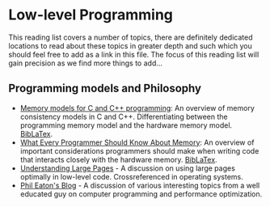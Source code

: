 # Low-level Programming

This reading list covers a number of topics, there are definitely dedicated locations to read about these topics in greater depth and such which you should feel free to add as a link in this file. The focus of this reading list will gain precision as we find more things to add...

## Programming models and Philosophy

- [Memory models for C and C++ programming](./assets/memory_models.pdf): An overview of memory consistency models in C and C++. Differentiating between the programming memory model and the hardware memory model. [BibLaTex](./assets/memory_models.bib).
- [What Every Programmer Should Know About Memory](./assets/memory_intro.pdf): An overview of important considerations programmers should make when writing code that interacts closely with the hardware memory. [BibLaTex](./assets/memory_intro.bib).
- [Understanding Large Pages](https://web.archive.org/web/20250502185217/https://www.hudsonrivertrading.com/hrtbeat/low-latency-optimization-part-1/) - A discussion on using large pages optimally in low-level code. Crossreferenced in operating systems.
- [Phil Eaton's Blog](https://web.archive.org/web/20250502184817/https://eatonphil.com/) - A discussion of various interesting topics from a well educated guy on computer programming and performance optimization.
